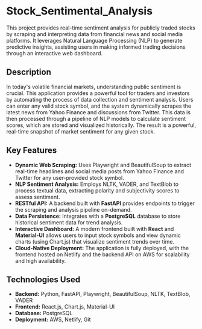 # Stock_Sentimental_Analysis

This project provides real-time sentiment analysis for publicly traded stocks by scraping and interpreting data from financial news and social media platforms. It leverages Natural Language Processing (NLP) to generate predictive insights, assisting users in making informed trading decisions through an interactive web dashboard.

## Description

In today's volatile financial markets, understanding public sentiment is crucial. This application provides a powerful tool for traders and investors by automating the process of data collection and sentiment analysis. Users can enter any valid stock symbol, and the system dynamically scrapes the latest news from Yahoo Finance and discussions from Twitter. This data is then processed through a pipeline of NLP models to calculate sentiment scores, which are stored and visualized historically. The result is a powerful, real-time snapshot of market sentiment for any given stock.

## Key Features

- **Dynamic Web Scraping:** Uses Playwright and BeautifulSoup to extract real-time headlines and social media posts from Yahoo Finance and Twitter for any user-provided stock symbol.
- **NLP Sentiment Analysis:** Employs NLTK, VADER, and TextBlob to process textual data, extracting polarity and subjectivity scores to assess sentiment.
- **RESTful API:** A backend built with **FastAPI** provides endpoints to trigger the scraping and analysis pipeline on-demand.
- **Data Persistence:** Integrates with a **PostgreSQL** database to store historical sentiment data for trend analysis.
- **Interactive Dashboard:** A modern frontend built with **React** and **Material-UI** allows users to input stock symbols and view dynamic charts (using Chart.js) that visualize sentiment trends over time.
- **Cloud-Native Deployment:** The application is fully deployed, with the frontend hosted on Netlify and the backend API on AWS for scalability and high availability.

## Technologies Used

- **Backend:** Python, FastAPI, Playwright, BeautifulSoup, NLTK, TextBlob, VADER
- **Frontend:** React.js, Chart.js, Material-UI
- **Database:** PostgreSQL
- **Deployment:** AWS, Netlify, Git
